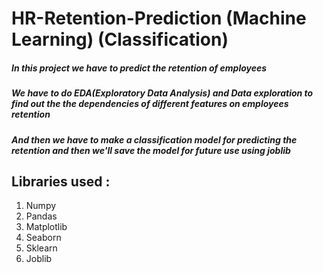 # HR-Retention-Prediction (Machine Learning) (Classification)

##### In this project we have to predict the retention of employees
##### We have to do EDA(Exploratory Data Analysis) and Data exploration to find out the the dependencies of different features on employees retention
##### And then we have to make a classification model for predicting the retention and then we'll save the model for future use using joblib

## Libraries used :
1. Numpy
2. Pandas
3. Matplotlib
4. Seaborn
5. Sklearn
6. Joblib

